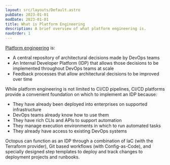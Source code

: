 ```yaml
---
layout: src/layouts/Default.astro
pubDate: 2023-01-01
modDate: 2023-01-01
title: What is Platform Engineering
description: A brief overview of what platform engineering is.
navOrder: 1
---
```


[Platform engineering](https://octopus.com/devops/platform-engineering/) is: 

* A central repository of architectural decisions made by DevOps teams
* An Internal Developer Platform (IDP) that allows those decisions to be implemented throughout DevOps teams at scale
* Feedback processes that allow architectural decisions to be improved over time

While platform engineering is not limited to CI/CD pipelines, CI/CD platforms provide a convenient foundation on which to implement an IDP because:

* They have already been deployed into enterprises on supported infrastructure
* DevOps teams already know how to use them
* They have rich CLIs and APIs to support automation
* They manage execution environments in which to run automated tasks
* They already have access to existing DevOps systems

Octopus can function as an IDP through a combination of IaC (with the Terraform provider), Git based workflows (with Config-as-Code), and specially designed step templates to deploy and track changes to deployment projects and runbooks.